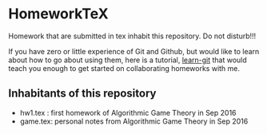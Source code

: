# HomeworkTeX
Homework that are submitted in tex inhabit this repository. Do not disturb!!!


If you have zero or little experience of Git and Github, but would like to
learn about how to go about using them, here is a tutorial, [learn-git](https://github.com/zunction/learn-git) that would teach
you enough to get started on collaborating homeworks with me.

## Inhabitants of this repository

- hw1.tex : first homework of Algorithmic Game Theory in Sep 2016
- game.tex: personal notes from Algorithmic Game Theory in Sep 2016
